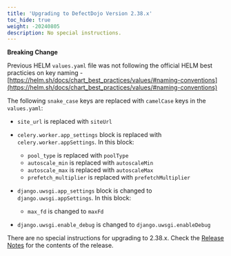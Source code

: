 ```yaml
---
title: 'Upgrading to DefectDojo Version 2.38.x'
toc_hide: true
weight: -20240805
description: No special instructions.
---
```


**Breaking Change**

Previous HELM `values.yaml` file was not following the official HELM best practicies on key naming - [https://helm.sh/docs/chart_best_practices/values/#naming-conventions](https://helm.sh/docs/chart_best_practices/values/#naming-conventions)

The following `snake_case` keys are replaced with `camelCase` keys in the `values.yaml`:

- `site_url` is replaced with `siteUrl`
- `celery.worker.app_settings` block is replaced with `celery.worker.appSettings`. In this block:

  - `pool_type` is replaced with `poolType`
  - `autoscale_min` is replaced with `autoscaleMin`
  - `autoscale_max` is replaced with `autoscaleMax`
  - `prefetch_multiplier` is replaced with `prefetchMultiplier`

- `django.uwsgi.app_settings` block is changed to `django.uwsgi.appSettings`. In this block:

  - `max_fd` is changed to `maxFd`

- `django.uwsgi.enable_debug` is changed to `django.uwsgi.enableDebug`

There are no special instructions for upgrading to 2.38.x. Check the [Release Notes](https://github.com/DefectDojo/django-DefectDojo/releases/tag/2.38.0) for the contents of the release.
